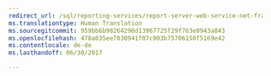 ```yaml
---
redirect_url: /sql/reporting-services/report-server-web-service-net-framework-exception-handling/introducing-exception-handling-in-reporting-services?toc=%2fsql%2freporting-services%2freport-server-web-service-net-framework-exception-handling%2ftoc.json
ms.translationtype: Human Translation
ms.sourcegitcommit: 959bb6b98264296d13967725f29f763e0943a843
ms.openlocfilehash: 478a835ee7830941f07c903b75706150f5169e42
ms.contentlocale: de-de
ms.lasthandoff: 06/30/2017

---
```


